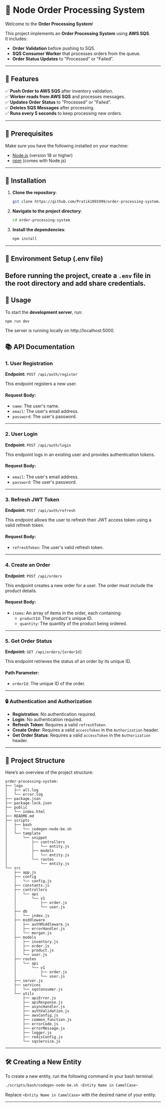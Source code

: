 # **🛒 Node Order Processing System**

Welcome to the **Order Processing System**!

This project implements an **Order Processing System** using **AWS SQS**.  
It includes:
- **Order Validation** before pushing to SQS.
- **SQS Consumer Worker** that processes orders from the queue.
- **Order Status Updates** to "Processed" or "Failed".

---

## **🚀 Features**

✅ **Push Order to AWS SQS** after inventory validation.  
✅ **Worker reads from AWS SQS** and processes messages.  
✅ **Updates Order Status** to "Processed" or "Failed".  
✅ **Deletes SQS Messages** after processing.  
✅ **Runs every 5 seconds** to keep processing new orders.  

---

## **📌 Prerequisites**

Make sure you have the following installed on your machine:

- [Node.js](https://nodejs.org/) (version 18 or higher)
- [npm](https://www.npmjs.com/) (comes with Node.js)

---

## **📌 Installation**

1. **Clone the repository**:

   ```bash
   git clone https://github.com/Pratik1091999/order-processing-system.git
   ```

2. **Navigate to the project directory**:

   ```bash
   cd order-processing-system
   ```

3. **Install the dependencies**:

   ```bash
   npm install
   ```

---

## **🔧 Environment Setup (.env file)**

Before running the project, create a `.env` file in the root directory and add share credentials.
---

## **📌 Usage**

To start the **development server**, run:

```bash
npm run dev
```

The server is running locally on http://localhost:5000.

## **📚 API Documentation**

### **1. User Registration**

**Endpoint:** `POST /api/auth/register`

This endpoint registers a new user.

#### Request Body:
- `name`: The user's name.
- `email`: The user's email address.
- `password`: The user's password.

---

### **2. User Login**

**Endpoint:** `POST /api/auth/login`

This endpoint logs in an existing user and provides authentication tokens.

#### Request Body:
- `email`: The user's email address.
- `password`: The user's password.

---

### **3. Refresh JWT Token**

**Endpoint:** `POST /api/auth/refresh`

This endpoint allows the user to refresh their JWT access token using a valid refresh token.

#### Request Body:
- `refreshToken`: The user's valid refresh token.

---

### **4. Create an Order**

**Endpoint:** `POST /api/orders`

This endpoint creates a new order for a user. The order must include the product details.

#### Request Body:
- `items`: An array of items in the order, each containing:
  - `productId`: The product's unique ID.
  - `quantity`: The quantity of the product being ordered.

---

### **5. Get Order Status**

**Endpoint:** `GET /api/orders/{orderId}`

This endpoint retrieves the status of an order by its unique ID.

#### Path Parameter:
- `orderId`: The unique ID of the order.

---

### **🔒 Authentication and Authorization**

- **Registration**: No authentication required.
- **Login**: No authentication required.
- **Refresh Token**: Requires a valid `refreshToken`.
- **Create Order**: Requires a valid `accessToken` in the `Authorization` header.
- **Get Order Status**: Requires a valid `accessToken` in the `Authorization` header.

---

## **📂 Project Structure**

Here’s an overview of the project structure:

```
order-processing-system:
├── logs
│   ├── all.log
│   └── error.log
├── package.json
├── package-lock.json
├── public
│   └── index.html
├── README.md
├── scripts
│   ├── bash
│   │   └── codegen-node-be.sh
│   └── template
│       └── snippet
│           ├── controllers
│           │   └── entity.js
│           ├── models
│           │   └── entity.js
│           └── routes
│               └── entity.js
└── src
    ├── app.js
    ├── config
    │   └── config.js
    ├── constants.js
    ├── controllers
    │   └── api
    │       └── v1
    │           ├── order.js
    │           └── user.js
    ├── db
    │   └── index.js
    ├── middleware
    │   ├── authMiddleware.js
    │   ├── errorHandler.js
    │   └── morgan.js
    ├── models
    │   ├── inventory.js
    │   ├── order.js
    │   ├── product.js
    │   └── user.js
    ├── routes
    │   └── api
    │       └── v1
    │           ├── order.js
    │           └── user.js
    ├── server.js
    ├── services
    │   └── sqsConsumer.js
    └── utils
        ├── apiError.js
        ├── apiResponse.js
        ├── asyncHandler.js
        ├── authValidation.js
        ├── awsConfig.js
        ├── common_function.js
        ├── errorCode.js
        ├── errorMessage.js
        ├── logger.js
        ├── redisConfig.js
        └── sqsService.js
```

---

## **🛠 Creating a New Entity**

To create a new entity, run the following command in your bash terminal:

```bash
./scripts/bash/codegen-node-be.sh <Entity Name in CamelCase>
```

Replace `<Entity Name in CamelCase>` with the desired name of your entity.

---
